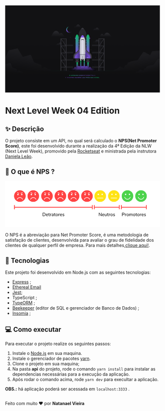 
![](./img/Wallpaper%20-%201920c1080.png)

# **Next Level Week 04 Edition**
 
## :sparkles: Descrição
O projeto consiste em um API, no qual será calculado o **NPS(Net Promoter Score)**, este foi desenvolvido durante a realização da 4ª Edição da NLW (Next Level Week), promovido pela [Rocketseat](https://rocketseat.com.br/) e ministrada pela instrutora [Daniela Leão](https://github.com/danileao). 

## :notebook_with_decorative_cover: O que é NPS ?
![](./img/NET-PROMOTER-SCORE.png)

O NPS é a abreviação para Net Promoter Score, é uma metodologia de satisfação de clientes, desenvolvida para avaliar o grau de fidelidade dos clientes de qualquer perfil de empresa. Para mais detalhes,[clique aqui!](https://www.zenvia.com/blog/como-calcular-o-nps-da-sua-empresa/).

## :wrench: Tecnologias
Este projeto foi desenvolvido em Node.js com as seguintes tecnologias:
* [Express](https://expressjs.com/pt-br/) ;
* [Ethereal Email](https://ethereal.email/) 
* [Jest](https://jestjs.io/pt-BR/);
* TypeScript ;
* [TypeORM](https://typeorm.io/) ;
* [Beekeeper](https://www.beekeeperstudio.io/) (editor de SQL e gerenciador de Banco de Dados) ;
* [Insomia](https://insomnia.rest/) ;

## :computer: Como executar
Para executar o projeto realize os seguintes passos:
1. Instale o [Node.js]() em sua maquina.
2. Instale o gerenciador de pacotes [yarn](https://yarnpkg.com/).
3. Clone o projeto em sua maquina;
4. Na pasta **api** do projeto, rode o comando `yarn install` para instalar as dependencias necessárias para a execução da aplicação.
5. Após rodar o comando acima, rode `yarn dev` para execultar a aplicação.

**OBS.:** há aplicação poderá ser acessada em `localhost:3333` .

## 
Feito com muito :heart: por **Natanael Vieira**

